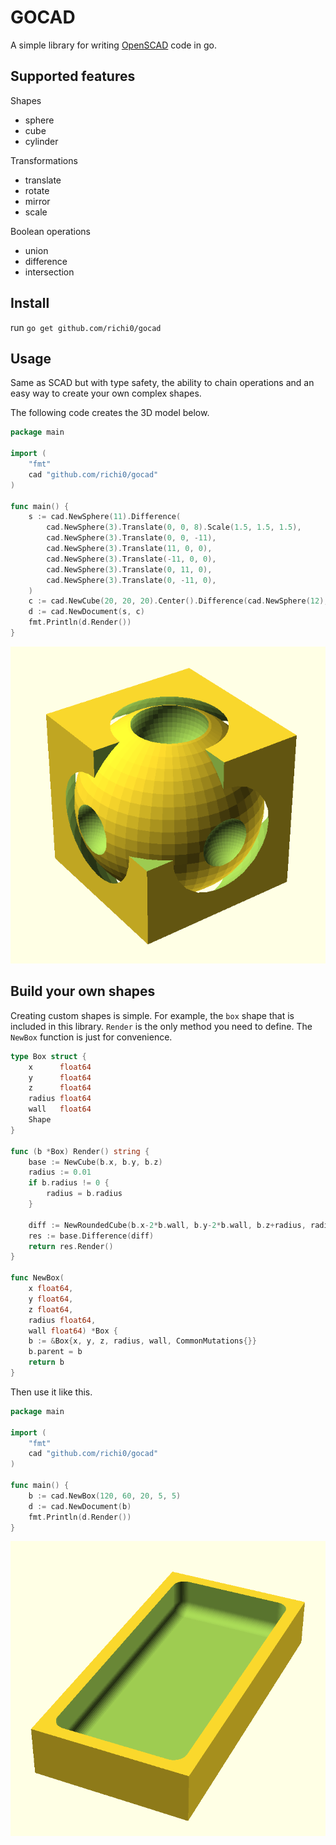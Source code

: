 # GOCAD

A simple library for writing [OpenSCAD](https://openscad.org/about.html) code in go.

## Supported features

Shapes

- sphere
- cube
- cylinder

Transformations

- translate
- rotate
- mirror
- scale

Boolean operations

- union
- difference
- intersection

## Install

run `go get github.com/richi0/gocad`

## Usage

Same as SCAD but with type safety, the ability to chain operations and an easy way to create your own complex shapes.

The following code creates the 3D model below.

```go
package main

import (
	"fmt"
	cad "github.com/richi0/gocad"
)

func main() {
    s := cad.NewSphere(11).Difference(
        cad.NewSphere(3).Translate(0, 0, 8).Scale(1.5, 1.5, 1.5),
        cad.NewSphere(3).Translate(0, 0, -11),
        cad.NewSphere(3).Translate(11, 0, 0),
        cad.NewSphere(3).Translate(-11, 0, 0),
        cad.NewSphere(3).Translate(0, 11, 0),
        cad.NewSphere(3).Translate(0, -11, 0),
    )
    c := cad.NewCube(20, 20, 20).Center().Difference(cad.NewSphere(12), cad.NewCube(20, 20, 20))
    d := cad.NewDocument(s, c)
    fmt.Println(d.Render())
}
```

![example image](example1.png "Example")

## Build your own shapes

Creating custom shapes is simple. For example, the `box` shape that is included in this library. `Render` is the only method you need to define. The `NewBox` function is just for convenience.

```go
type Box struct {
	x      float64
	y      float64
	z      float64
	radius float64
	wall   float64
	Shape
}

func (b *Box) Render() string {
	base := NewCube(b.x, b.y, b.z)
	radius := 0.01
	if b.radius != 0 {
		radius = b.radius
	}

	diff := NewRoundedCube(b.x-2*b.wall, b.y-2*b.wall, b.z+radius, radius).Translate(b.wall, b.wall, b.wall)
	res := base.Difference(diff)
	return res.Render()
}

func NewBox(
	x float64,
	y float64,
	z float64,
	radius float64,
	wall float64) *Box {
	b := &Box{x, y, z, radius, wall, CommonMutations{}}
	b.parent = b
	return b
}
```

Then use it like this.

```go
package main

import (
	"fmt"
	cad "github.com/richi0/gocad"
)

func main() {
	b := cad.NewBox(120, 60, 20, 5, 5)
	d := cad.NewDocument(b)
	fmt.Println(d.Render())
}
```

![example image](example2.png "Example")
